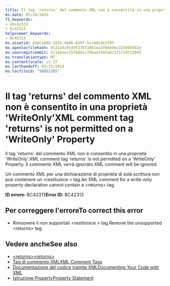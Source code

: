 ```yaml
---
title: Il tag 'returns' del commento XML non è consentito in una proprietà 'WriteOnly'
ms.date: 07/20/2015
f1_keywords:
- vbc42313
- bc42313
helpviewer_keywords:
- BC42313
ms.assetid: 43dca605-187e-4b0b-b29f-5cc4dcdc5f9f
ms.openlocfilehash: 9121a3c9cddf27bfa9b1ea3f66edec325495842e
ms.sourcegitcommit: 5c1abeec15fbddcc7dbaa729fabc1f1f29f12045
ms.translationtype: MT
ms.contentlocale: it-IT
ms.lasthandoff: 03/15/2019
ms.locfileid: "58051205"
---
```

# <a name="xml-comment-tag-returns-is-not-permitted-on-a-writeonly-property"></a><span data-ttu-id="bd397-102">Il tag 'returns' del commento XML non è consentito in una proprietà 'WriteOnly'</span><span class="sxs-lookup"><span data-stu-id="bd397-102">XML comment tag 'returns' is not permitted on a 'WriteOnly' Property</span></span>
<span data-ttu-id="bd397-103">Il tag 'returns' del commento XML non è consentito in una proprietà 'WriteOnly'.</span><span class="sxs-lookup"><span data-stu-id="bd397-103">XML comment tag 'returns' is not permitted on a 'WriteOnly' Property.</span></span> <span data-ttu-id="bd397-104">Il commento XML verrà ignorato.</span><span class="sxs-lookup"><span data-stu-id="bd397-104">XML comment will be ignored.</span></span>  
  
 <span data-ttu-id="bd397-105">Un commento XML per una dichiarazione di proprietà di sola scrittura non può contenere un \<restituisce > tag.</span><span class="sxs-lookup"><span data-stu-id="bd397-105">An XML comment for a write-only property declaration cannot contain a \<returns> tag.</span></span>  
  
 <span data-ttu-id="bd397-106">**ID errore:** BC42313</span><span class="sxs-lookup"><span data-stu-id="bd397-106">**Error ID:** BC42313</span></span>  
  
## <a name="to-correct-this-error"></a><span data-ttu-id="bd397-107">Per correggere l'errore</span><span class="sxs-lookup"><span data-stu-id="bd397-107">To correct this error</span></span>  
  
-   <span data-ttu-id="bd397-108">Rimuovere il non supportati \<restituisce > tag.</span><span class="sxs-lookup"><span data-stu-id="bd397-108">Remove the unsupported \<returns> tag.</span></span>  
  
## <a name="see-also"></a><span data-ttu-id="bd397-109">Vedere anche</span><span class="sxs-lookup"><span data-stu-id="bd397-109">See also</span></span>

- [<span data-ttu-id="bd397-110">\<returns></span><span class="sxs-lookup"><span data-stu-id="bd397-110">\<returns></span></span>](../../visual-basic/language-reference/xmldoc/returns.md)
- [<span data-ttu-id="bd397-111">Tag di commento XML</span><span class="sxs-lookup"><span data-stu-id="bd397-111">XML Comment Tags</span></span>](../../visual-basic/language-reference/xmldoc/index.md)
- [<span data-ttu-id="bd397-112">Documentazione del codice tramite XML</span><span class="sxs-lookup"><span data-stu-id="bd397-112">Documenting Your Code with XML</span></span>](../../visual-basic/programming-guide/program-structure/documenting-your-code-with-xml.md)
- [<span data-ttu-id="bd397-113">Istruzione Property</span><span class="sxs-lookup"><span data-stu-id="bd397-113">Property Statement</span></span>](../../visual-basic/language-reference/statements/property-statement.md)
